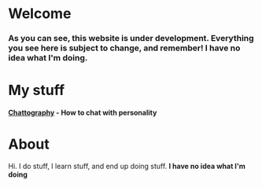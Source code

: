 Welcome
========

### As you can see, this website is under development. Everything you see here is subject to change, and remember! I have no idea what I'm doing.

My stuff
=========

#### [Chattography](posts/chattography) - How to chat with personality


About
=====

Hi. I do stuff, I learn stuff, and end up doing stuff. **I have no idea what I'm doing**